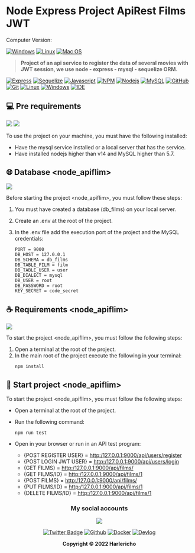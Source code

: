 # Node Express Project ApiRest Films JWT

Computer Version:

[![Windows](https://img.shields.io/badge/Windows-0078D6?style=for-the-badge&logo=windows&logoColor=white)](https://www.microsoft.com/es-es/windows/windows-11?r=1)
[![Linux](https://img.shields.io/badge/Linux-FF6600?style=for-the-badge&logo=linux&logoColor=white)](https://ubuntu.com/)
[![Mac OS](https://img.shields.io/badge/mac%20os-000000?style=for-the-badge&logo=macos&logoColor=F0F0F0)](https://www.apple.com/la/mac/)

> <strong> Project of an api service to register the data of several movies with JWT session, we use node - express - mysql - sequelize ORM. </strong>

[![Express](https://img.shields.io/badge/Express.js-404D59?style=for-the-badge&logo=express)](https://expressjs.com/es/)
[![Sequelize](https://img.shields.io/badge/Sequelize-52B0E7?style=for-the-badge&logo=Sequelize&logoColor=white)](https://sequelize.org/)
[![Javascript](https://img.shields.io/badge/JavaScript-323330?style=for-the-badge&logo=javascript&logoColor=F7DF1E)](https://www.javascript.com/)
[![NPM](https://img.shields.io/badge/npm-CB3837?style=for-the-badge&logo=npm&logoColor=white)](https://www.npmjs.com/)
[![Nodejs](https://img.shields.io/badge/Node.js-339933?style=for-the-badge&logo=nodedotjs&logoColor=white)](https://nodejs.org/es/)
[![MySQL](https://img.shields.io/badge/MySQL-00000F?style=for-the-badge&logo=mysql&logoColor=white)](https://www.mysql.com/)
[![GitHub](https://img.shields.io/badge/GitHub-100000?style=for-the-badge&logo=github&logoColor=white)](https://github.com/)
[![Git](https://img.shields.io/badge/Git-E34F26?style=for-the-badge&logo=git&logoColor=white)](https://git-scm.com/)
[![Linux](https://img.shields.io/badge/Linux-FF6600?style=for-the-badge&logo=linux&logoColor=white)](https://www.linux.org/)
[![Windows](https://img.shields.io/badge/Windows-017AD7?style=for-the-badge&logo=windows&logoColor=white)](https://www.microsoft.com/es-es/windows/windows-11?r=1)
[![IDE](https://img.shields.io/badge/Visual_studio_code-0078D4?style=for-the-badge&logo=visual%20studio%20code&logoColor=white)](https://code.visualstudio.com/)

## 💻 Pre requirements

<img src="https://img.shields.io/badge/Node.js-339933?style=for-the-badge&logo=nodedotjs&logoColor=white" />
<img src="https://img.shields.io/badge/MySQL-005C84?style=for-the-badge&logo=mysql&logoColor=white" />

To use the project on your machine, you must have the following installed:

- Have the mysql service installed or a local server that has the service.
- Have installed nodejs higher than v14 and MySQL higher than 5.7.

## 🌐 Database <node_apiflim>

<img src="https://img.shields.io/badge/Sequelize-52B0E7?style=for-the-badge&logo=Sequelize&logoColor=white" />

Before starting the project <node_apiflim>, you must follow these steps:

1. You must have created a database (db_films) on your local server.
2. Create an .env at the root of the project.
3. In the .env file add the execution port of the project and the MySQL credentials:

   ```
   PORT = 9000
   DB_HOST = 127.0.0.1
   DB_SCHEMA = db_films
   DB_TABLE_FILM = film
   DB_TABLE_USER = user
   DB_DIALECT = mysql
   DB_USER = root
   DB_PASSWORD = root
   KEY_SECRET = code_secret
   ```

## ☕ Requirements <node_apiflim>

<img src="https://img.shields.io/badge/Node.js-339933?style=for-the-badge&logo=nodedotjs&logoColor=white" />

To start the project <node_apiflim>, you must follow the following steps:

1. Open a terminal at the root of the project.
2. In the main root of the project execute the following in your terminal:
   ```
   npm install
   ```

## 🚀 Start project <node_apiflim>

To start the project <node_apiflim>, you must follow the following steps:

- Open a terminal at the root of the project.
- Run the following command:
  ```
  npm run test
  ```
- Open in your browser or run in an API test program:

  - {POST REGISTER USER} = [http:/127.0.0.1:9000/api/users/register](http://127.0.0.1:9000/api/users/register)
  - {POST LOGIN JWT USER} = [http:/127.0.0.1:9000/api/users/login](http://127.0.0.1:9000/api/users/login)
  - {GET FILMS} = [http:/127.0.0.1:9000/api/films/](http://127.0.0.1:9000/api/films/)
  - {GET FILMS/ID} = [http:/127.0.0.1:9000/api/films/1](http://127.0.0.1:9000/api/films/1)
  - {POST FILMS} = [http:/127.0.0.1:9000/api/films/](http://127.0.0.1:9000/api/films/)
  - {PUT FILMS/ID} = [http:/127.0.0.1:9000/api/films/1](http://127.0.0.1:9000/api/films/1)
  - {DELETE FILMS/ID} = [http:/127.0.0.1:9000/api/films/1](http://127.0.0.1:9000/api/films/1)

<div align="center">

### My social accounts

![](https://avatars.githubusercontent.com/u/42042270?s=48&v=4)

[![Twitter Badge](https://img.shields.io/badge/Twitter-1DA1F2?style=for-the-badge&logo=twitter&logoColor=white)](https://twitter.com/harlericho)
[![Github](https://img.shields.io/badge/GitHub-100000?style=for-the-badge&logo=github&logoColor=white)](https://github.com/harlericho)
[![Docker](https://img.shields.io/badge/Docker-2496ED?style=for-the-badge&logo=docker&logoColor=white)](https://hub.docker.com/u/harlericho)
[![Devlog](https://img.shields.io/badge/dev.to-0A0A0A?style=for-the-badge&logo=dev.to&logoColor=white)](https://harlericho.tech)

</div>

<p align="center"><strong>Copyright © 2022 Harlericho</strong></p>
